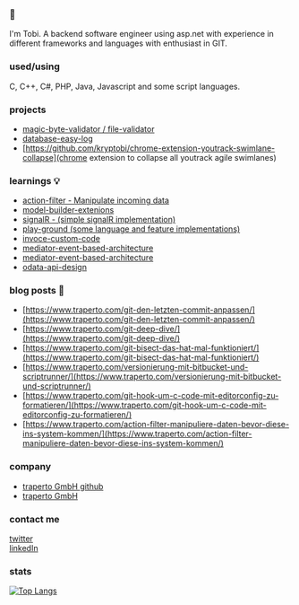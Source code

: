 ### 👋
I'm Tobi. A backend software engineer using asp.net with experience in different frameworks and languages with enthusiast in GIT.

### used/using
C, C++, C#, PHP, Java, Javascript and some script languages.

### projects 
- [magic-byte-validator / file-validator](https://github.com/neon-JS/MagicBytesValidator)<br>
- [database-easy-log](https://github.com/kryptobi/databaseEasyLog)
- [https://github.com/kryptobi/chrome-extension-youtrack-swimlane-collapse](chrome extension to collapse all youtrack agile swimlanes)

### learnings 💡
- [action-filter - Manipulate incoming data](https://github.com/kryptobi/ActionFilter)<br>
- [model-builder-extenions](https://github.com/kryptobi/ModelBuilderExtensions)<br>
- [signalR - (simple signalR implementation)](https://github.com/kryptobi/SignalR)<br>
- [play-ground (some language and feature implementations)](https://github.com/kryptobi/play-ground)
- [invoce-custom-code](https://github.com/kryptobi/invoce-custom-code-api)
- [mediator-event-based-architecture](https://github.com/kryptobi/mediator-event-based-architecture)
- [mediator-event-based-architecture](https://github.com/kryptobi/mediator-event-based-architecture)
- [odata-api-design](https://github.com/kryptobi/odata-api-design)


### blog posts :speech_balloon:
- [https://www.traperto.com/git-den-letzten-commit-anpassen/](https://www.traperto.com/git-den-letzten-commit-anpassen/)<br>
- [https://www.traperto.com/git-deep-dive/](https://www.traperto.com/git-deep-dive/)<br>
- [https://www.traperto.com/git-bisect-das-hat-mal-funktioniert/](https://www.traperto.com/git-bisect-das-hat-mal-funktioniert/)<br>
- [https://www.traperto.com/versionierung-mit-bitbucket-und-scriptrunner/](https://www.traperto.com/versionierung-mit-bitbucket-und-scriptrunner/)<br>
- [https://www.traperto.com/git-hook-um-c-code-mit-editorconfig-zu-formatieren/](https://www.traperto.com/git-hook-um-c-code-mit-editorconfig-zu-formatieren/)<br>
- [https://www.traperto.com/action-filter-manipuliere-daten-bevor-diese-ins-system-kommen/](https://www.traperto.com/action-filter-manipuliere-daten-bevor-diese-ins-system-kommen/)<br>

### company
- [traperto GmbH github](https://github.com/Traperto) <br>
- [traperto GmbH](https://www.traperto.com/)

### contact me
[twitter](https://twitter.com/tjnssn)<br>
[linkedIn](https://www.linkedin.com/in/tobias-janssen-72519a16b/)<br>


### stats
[![Top Langs](https://github-readme-stats.vercel.app/api/top-langs/?username=kryptobi)](https://github.com/anuraghazra/github-readme-stats)
